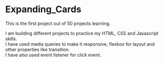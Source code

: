 # Expanding_Cards
 This is the first project out of 50 projects learning.       
 
 I am building different projects to practice my HTML, CSS and Javascript skills.    
 I have used media queries to make it responsive, flexbox for layout and other properties like transition.    
 I have also used event listener for click event.
